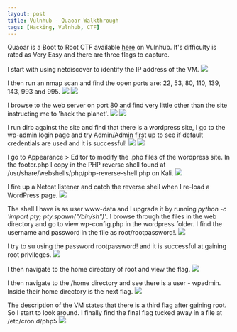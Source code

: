 ```yaml
---
layout: post
title: Vulnhub - Quaoar Walkthrough
tags: [Hacking, Vulnhub, CTF]
---
```

Quaoar is a Boot to Root CTF available [here](https://www.vulnhub.com/entry/hackfest2016-quaoar,180/) on Vulnhub. It's difficulty is rated as Very Easy and there are three flags to capture.

I start with using netdiscover to identify the IP address of the VM.
![](/img/quaoar/netdiscover.png)

I then run an nmap scan and find the open ports are: 22, 53, 80, 110, 139, 143, 993 and 995. 
![](/img/quaoar/nmap1.png)
![](/img/quaoar/nmap2.png)

I browse to the web server on port 80 and find very little other than the site instructing me to 'hack the planet'. 
![](/img/quaoar/web1.png)
![](/img/quaoar/web2.png)

I run dirb against the site and find that there is a wordpress site, I go to the wp-admin login page and try Admin/Admin first up to see if default credentials are used and it is successful!
![](/img/quaoar/dirb.png)
![](/img/quaoar/wplogin.png)

I go to Appearance > Editor to modify the .php files of the wordpress site. In the footer.php I copy in the PHP reverse shell found at /usr/share/webshells/php/php-reverse-shell.php on Kali. 
![](/img/quaoar/edittheme.png)

I fire up a Netcat listener and catch the reverse shell when I re-load a WordPress page.
![](/img/quaoar/shell.png)

The shell I have is as user www-data and I upgrade it by running *python -c 'import pty; pty.spawn("/bin/sh")'*. I browse through the files in the web directory and go to view wp-config.php in the wordpress folder. I find the username and password in the file as root/rootpassword!. 
![](/img/quaoar/rootpassword.png)

I try to su using the password rootpassword! and it is successful at gaining root privileges.
![](/img/quaoar/rootlogin.png)

I then navigate to the home directory of root and view the flag.
![](/img/quaoar/rootflag.png)

I then navigate to the /home directory and see there is a user - wpadmin. Inside their home directory is the next flag.
![](/img/quaoar/userflag.png)

The description of the VM states that there is a third flag after gaining root. So I start to look around. I finally find the final flag tucked away in a file at /etc/cron.d/php5
![](/img/quaoar/extraflag.png)
